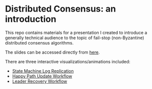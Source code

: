 # Distributed Consensus: an introduction

This repo contains materials for a presentation I created to introduce
a generally technical audience to the topic of fail-stop
(non-Byzantine) distributed consensus algorithms.

The slides can be accessed directly from [here](
https://storage.cloud.google.com/consensus-intro-talk/html/slides/index.html
).

There are three interactive visualizations/animations included:

 - [State Machine Log Replication](https://storage.cloud.google.com/consensus-intro-talk/state-machines.html)
 - [Happy Path Update Workflow](https://storage.cloud.google.com/consensus-intro-talk/cluster.html)
 - [Leader Recovery Workflow](https://storage.cloud.google.com/consensus-intro-talk/recovery-simple.html)
